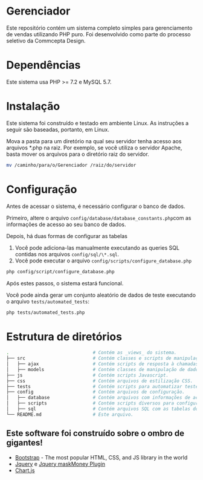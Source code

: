 # Gerenciador

Este repositório contém um sistema completo simples para gerenciamento de vendas utilizando PHP puro. Foi desenvolvido como parte do processo seletivo da Commcepta Design. 

# Dependências

Este sistema usa PHP >= 7.2 e MySQL 5.7.

# Instalação

Este sistema foi construído e testado em ambiente Linux. As instruções a seguir são baseadas, portanto, em Linux.

Mova a pasta para um diretório na qual seu servidor tenha acesso aos arquivos *.php na raiz. Por exemplo, se você utiliza o servidor Apache, basta mover os arquivos para o diretório raiz do servidor.

```bash
mv /caminho/para/o/Gerenciador /raiz/do/servidor
```

# Configuração

Antes de acessar o sistema, é necessário configurar o banco de dados. 

Primeiro, altere o arquivo `config/database/database_constants.php`com as informações de acesso ao seu banco de dados.

Depois, há duas formas de configurar as tabelas

1. Você pode adiciona-las manualmente executando as queries SQL contidas nos arquivos `config/sql/\*.sql`.
2. Você pode executar o arquivo `config/scripts/configure_database.php`

```bash
php config/script/configure_database.php
```
Após estes passos, o sistema estará funcional.

Você pode ainda gerar um conjunto aleatório de dados de teste executando o arquivo `tests/automated_tests`:

```bash
php tests/automated_tests.php
```

# Estrutura de diretórios
```bash
.                               # Contém as _views_ do sistema.        
├── src                         # Contém classes e scripts de manipulação de dados.                    
│   ├── ajax                    # Contém scripts de resposta à chamadas Ajax.
│   ├── models                  # Contém classes de manipulação de dados.          
├── js                          # Contém scripts Javascript.
├── css                         # Contém arquivos de estilização CSS.
├── tests                       # Contém scripts para automatizar testes no sistema.
├── config                      # Contém arquivos de configuração.
│   ├── database                # Contém arquivos com informações de acesso ao Banco de Dados.
│   ├── scripts                 # Contém scripts diversos para configuração do sistema. 
│   ├── sql                     # Contém arquivos SQL com as tabelas do sistema.     
└── README.md                   # Este arquivo.
```

## Este software foi construído sobre o ombro de gigantes!

* [Bootstrap](https://getbootstrap.com/) - The most popular HTML, CSS, and JS library in the world
* [Jquery](https://jquery.com/) e [Jquery maskMoney Plugin](https://plugins.jquery.com/maskMoney/)
* [Chart.js](https://www.chartjs.org/)




